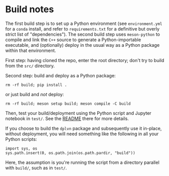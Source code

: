 # Build notes

The first build step is to set up a Python environment (see `environment.yml` for  a `conda` install, and refer to `requirements.txt` for a definitive but overly strict list of "dependencies"). 
The second build step uses `meson-python` to compile and link the `C++` source to generate a Python-importable executable, and (optionally) deploy in the usual way as a Python package within that environment.

First step: having cloned the repo, enter the root directory; don't try to build from the `src/` directory.

Second step: build and deploy as a Python package:

    rm -rf build; pip install .

or just build and _not_ deploy:

    rm -rf build; meson setup build; meson compile -C build   

Then, test your build/deployment using the Python script and Jupyter notebook in `test/`. See the
[README](https://github.com/cstarkjp/DPLangevin/tree/main/test/README.md) there for more details. 

If you choose to build the `dplvn` package and subsequently use it in-place, without deployment, you will need something like the following in all your Python scripts:

    import sys, os
    sys.path.insert(0, os.path.join(os.path.pardir, "build"))

Here, the assumption is you're running the script from a directory parallel with `build/`, such as in `test/`.
